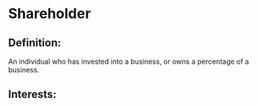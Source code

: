 
# Shareholder

## Definition:
An individual who has invested into a business, or owns a percentage of a business. 

## Interests:

